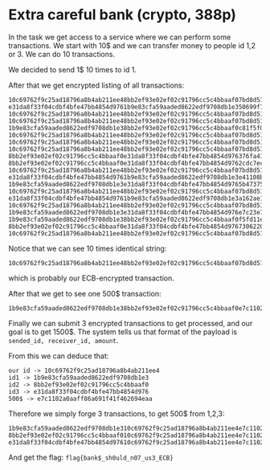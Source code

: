 # Extra careful bank (crypto, 388p)

In the task we get access to a service where we can perform some transactions.
We start with 10$ and we can transfer money to people id 1,2 or 3.
We can do 10 transactions.

We decided to send 1$ 10 times to id 1.

After that we get encrypted listing of all transactions:

```
10c69762f9c25ad18796a8b4ab211ee48bb2ef93e02ef02c91796cc5c4bbaaf07bd8d5142bdc54441fc18622c3c684cb
e31da8f33f04cdbf4bfe47bb4854d9761b9e83cfa59aaded8622edf9708db1e350699f75966d4214f5225205504dae0a
10c69762f9c25ad18796a8b4ab211ee48bb2ef93e02ef02c91796cc5c4bbaaf07bd8d5142bdc54441fc18622c3c684cb
10c69762f9c25ad18796a8b4ab211ee48bb2ef93e02ef02c91796cc5c4bbaaf07bd8d5142bdc54441fc18622c3c684cb
1b9e83cfa59aaded8622edf9708db1e38bb2ef93e02ef02c91796cc5c4bbaaf0c81f5f0d41e90baa026dd0ced320cabd
10c69762f9c25ad18796a8b4ab211ee48bb2ef93e02ef02c91796cc5c4bbaaf07bd8d5142bdc54441fc18622c3c684cb
10c69762f9c25ad18796a8b4ab211ee48bb2ef93e02ef02c91796cc5c4bbaaf07bd8d5142bdc54441fc18622c3c684cb
10c69762f9c25ad18796a8b4ab211ee48bb2ef93e02ef02c91796cc5c4bbaaf07bd8d5142bdc54441fc18622c3c684cb
8bb2ef93e02ef02c91796cc5c4bbaaf0e31da8f33f04cdbf4bfe47bb4854d976376fa414b68f98cee51cda6c80517192
8bb2ef93e02ef02c91796cc5c4bbaaf0e31da8f33f04cdbf4bfe47bb4854d9762cdc7ec92423edf1a807da5f296564ab
10c69762f9c25ad18796a8b4ab211ee48bb2ef93e02ef02c91796cc5c4bbaaf07bd8d5142bdc54441fc18622c3c684cb
e31da8f33f04cdbf4bfe47bb4854d9761b9e83cfa59aaded8622edf9708db1e3e41108b58d05256fb242b3d5bc5a095c
1b9e83cfa59aaded8622edf9708db1e3e31da8f33f04cdbf4bfe47bb4854d9765b4737538199cbfbc5b81f2868850830
10c69762f9c25ad18796a8b4ab211ee48bb2ef93e02ef02c91796cc5c4bbaaf07bd8d5142bdc54441fc18622c3c684cb
e31da8f33f04cdbf4bfe47bb4854d9761b9e83cfa59aaded8622edf9708db1e3a162ae1d25723cbb5ee1140f5058f246
10c69762f9c25ad18796a8b4ab211ee48bb2ef93e02ef02c91796cc5c4bbaaf07bd8d5142bdc54441fc18622c3c684cb
1b9e83cfa59aaded8622edf9708db1e3e31da8f33f04cdbf4bfe47bb4854d976e7c23e7bbb20d587ec9ff0b6b37b0010
1b9e83cfa59aaded8622edf9708db1e38bb2ef93e02ef02c91796cc5c4bbaaf0f5fd11e1b188fa326c39bc7074df95e6
8bb2ef93e02ef02c91796cc5c4bbaaf0e31da8f33f04cdbf4bfe47bb4854d9767306220c74dea23dd6988e22b8a73974
10c69762f9c25ad18796a8b4ab211ee48bb2ef93e02ef02c91796cc5c4bbaaf07bd8d5142bdc54441fc18622c3c684cb
```

Notice that we can see 10 times identical string:
```
10c69762f9c25ad18796a8b4ab211ee48bb2ef93e02ef02c91796cc5c4bbaaf07bd8d5142bdc54441fc18622c3c684cb
```
which is probably our ECB-encrypted transaction.

After that we get to see one 500$ transaction:

```
1b9e83cfa59aaded8622edf9708db1e38bb2ef93e02ef02c91796cc5c4bbaaf0e7c1102a0aaff86a691f41f462694eaa
```

Finally we can submit 3 encrypted transactions to get processed, and our goal is to get 1500$.
The system tells us that format of the payload is `sended_id, receiver_id, amount`.

From this we can deduce that:

```
our id -> 10c69762f9c25ad18796a8b4ab211ee4
id1 -> 1b9e83cfa59aaded8622edf9708db1e3
id2 -> 8bb2ef93e02ef02c91796cc5c4bbaaf0
id3 -> e31da8f33f04cdbf4bfe47bb4854d976
500$ -> e7c1102a0aaff86a691f41f462694eaa
```

Therefore we simply forge 3 transactions, to get 500$ from 1,2,3:

```
1b9e83cfa59aaded8622edf9708db1e310c69762f9c25ad18796a8b4ab211ee4e7c1102a0aaff86a691f41f462694eaa
8bb2ef93e02ef02c91796cc5c4bbaaf010c69762f9c25ad18796a8b4ab211ee4e7c1102a0aaff86a691f41f462694eaa
e31da8f33f04cdbf4bfe47bb4854d97610c69762f9c25ad18796a8b4ab211ee4e7c1102a0aaff86a691f41f462694eaa
```

And get the flag: `flag{bank$_sh0uld_n07_us3_ECB}`
